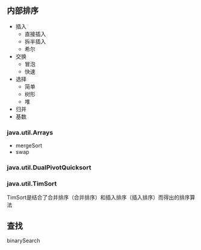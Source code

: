 
## 内部排序
* 插入
  * 直接插入
  * 拆半插入
  * 希尔
* 交换
  * 冒泡
  * 快速
* 选择
  * 简单
  * 树形
  * 堆
* 归并
* 基数

### java.util.Arrays
* mergeSort
* swap

### java.util.DualPivotQuicksort

### java.util.TimSort
TimSort是结合了合并排序（合并排序）和插入排序（插入排序）而得出的排序算法


## 查找

binarySearch